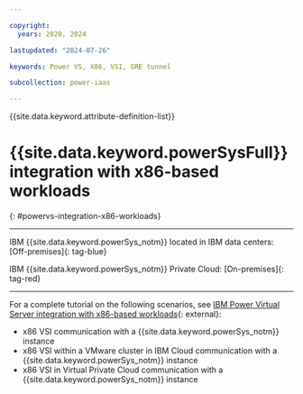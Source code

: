 ```yaml
---

copyright:
  years: 2020, 2024

lastupdated: "2024-07-26"

keywords: Power VS, X86, VSI, GRE tunnel

subcollection: power-iaas

---
```


{{site.data.keyword.attribute-definition-list}}

# {{site.data.keyword.powerSysFull}} integration with x86-based workloads
{: #powervs-integration-x86-workloads}

---

IBM {{site.data.keyword.powerSys_notm}} located in IBM data centers: [Off-premises]{: tag-blue}

IBM {{site.data.keyword.powerSys_notm}} Private Cloud: [On-premises]{: tag-red}

---

For a complete tutorial on the following scenarios, see [IBM Power Virtual Server integration with x86-based workloads](https://cloud.ibm.com/media/docs/downloads/power-iaas-tutorials/PowerVS_and_x86_Integration_Tutorial_v1.pdf){: external}:
- x86 VSI communication with a {{site.data.keyword.powerSys_notm}} instance
- x86 VSI within a VMware cluster in IBM Cloud communication with a {{site.data.keyword.powerSys_notm}} instance
- x86 VSI in Virtual Private Cloud communication with a {{site.data.keyword.powerSys_notm}} instance
